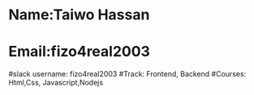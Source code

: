 # Name:Taiwo Hassan  
# Email:fizo4real2003
#slack username: fizo4real2003
#Track: Frontend, Backend
#Courses: Html,Css, Javascript,Nodejs
